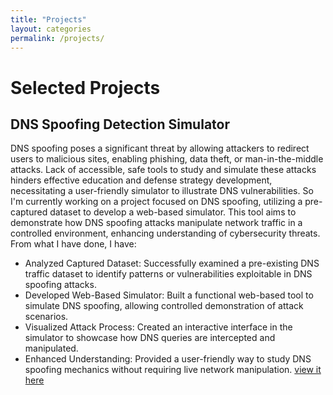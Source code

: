 ```yaml
---
title: "Projects"
layout: categories
permalink: /projects/
---
```


# Selected Projects

## DNS Spoofing Detection Simulator
DNS spoofing poses a significant threat by allowing attackers to redirect users to malicious sites, enabling phishing, data theft, or man-in-the-middle attacks. Lack of accessible, safe tools to study and simulate these attacks hinders effective education and defense strategy development, necessitating a user-friendly simulator to illustrate DNS vulnerabilities. So I'm currently working on a project focused on DNS spoofing, utilizing a pre-captured dataset to develop a web-based simulator. This tool aims to demonstrate how DNS spoofing attacks manipulate network traffic in a controlled environment, enhancing understanding of cybersecurity threats.
From what I have done, I have:
 - Analyzed Captured Dataset: Successfully examined a pre-existing DNS traffic dataset to identify patterns or vulnerabilities exploitable in DNS spoofing attacks.
 - Developed Web-Based Simulator: Built a functional web-based tool to simulate DNS spoofing, allowing controlled demonstration of attack scenarios.
 - Visualized Attack Process: Created an interactive interface in the simulator to showcase how DNS queries are intercepted and manipulated.
 - Enhanced Understanding: Provided a user-friendly way to study DNS spoofing mechanics without requiring live network manipulation.
[view it here]( http://192.168.100.126:8501)

   

